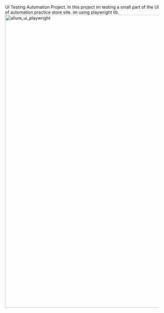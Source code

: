 UI Testing Automation Project.
In this project im testing a small part of the UI of automation practice store site. im using playwright lib.
<img width="960" alt="allure_ui_playwright" src="https://user-images.githubusercontent.com/67972489/191495367-7b54a84e-ffbd-4e17-95f3-ee30a3f615b7.png">
